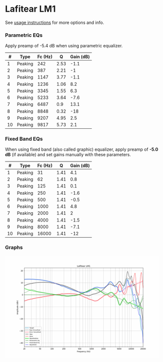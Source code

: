 # Lafitear LM1
See [usage instructions](https://github.com/jaakkopasanen/AutoEq#usage) for more options and info.

### Parametric EQs
Apply preamp of -5.4 dB when using parametric equalizer.

|   # | Type    |   Fc (Hz) |    Q |   Gain (dB) |
|-----|---------|-----------|------|-------------|
|   1 | Peaking |       242 | 2.53 |        -1.1 |
|   2 | Peaking |       387 | 2.21 |        -1   |
|   3 | Peaking |      1147 | 3.77 |        -1.1 |
|   4 | Peaking |      1236 | 1.06 |         8.2 |
|   5 | Peaking |      3345 | 1.55 |         6.3 |
|   6 | Peaking |      5233 | 3.64 |        -7.6 |
|   7 | Peaking |      6487 | 0.9  |        13.1 |
|   8 | Peaking |      8848 | 0.32 |       -18   |
|   9 | Peaking |      9207 | 4.95 |         2.5 |
|  10 | Peaking |      9817 | 5.73 |         2.1 |

### Fixed Band EQs
When using fixed band (also called graphic) equalizer, apply preamp of **-5.0 dB** (if available) and set gains manually with these parameters.

|   # | Type    |   Fc (Hz) |    Q |   Gain (dB) |
|-----|---------|-----------|------|-------------|
|   1 | Peaking |        31 | 1.41 |         4.1 |
|   2 | Peaking |        62 | 1.41 |         0.8 |
|   3 | Peaking |       125 | 1.41 |         0.1 |
|   4 | Peaking |       250 | 1.41 |        -1.6 |
|   5 | Peaking |       500 | 1.41 |        -0.5 |
|   6 | Peaking |      1000 | 1.41 |         4.8 |
|   7 | Peaking |      2000 | 1.41 |         2   |
|   8 | Peaking |      4000 | 1.41 |        -1.5 |
|   9 | Peaking |      8000 | 1.41 |        -7.1 |
|  10 | Peaking |     16000 | 1.41 |       -12   |

### Graphs
![](./Lafitear%20LM1.png)
